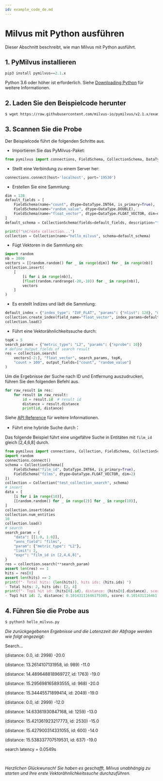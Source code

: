 ```yaml
---
id: example_code_de.md
---
```


# Milvus mit Python ausführen

Dieser Abschnitt beschreibt, wie man Milvus mit Python ausführt.

## 1. PyMilvus installieren

```Python
pip3 install pymilvus==2.1.x
```
<div class="alert note">
Python 3.6 oder höher ist erforderlich. Siehe <a href="https://wiki.python.org/moin/BeginnersGuide/Download">Downloading Python</a> für weitere Informationen.
</div>

## 2. Laden Sie den Beispielcode herunter

```bash
$ wget https://raw.githubusercontent.com/milvus-io/pymilvus/v2.1.x/examples/hello_milvus.py
```

## 3. Scannen Sie die Probe
Der Beispielcode führt die folgenden Schritte aus.

- Importieren Sie das PyMilvus-Paket:
```Python
from pymilvus import connections, FieldSchema, CollectionSchema, DataType, Collection
```

- Stellt eine Verbindung zu einem Server her:
```Python
connections.connect(host='localhost', port='19530')
```

- Erstellen Sie eine Sammlung:
```Python
dim = 128
default_fields = [
    FieldSchema(name="count", dtype=DataType.INT64, is_primary=True),
    FieldSchema(name="random_value", dtype=DataType.DOUBLE),
    FieldSchema(name="float_vector", dtype=DataType.FLOAT_VECTOR, dim=dim)
]
default_schema = CollectionSchema(fields=default_fields, description="test collection")

print(f"\nCreate collection...")
collection = Collection(name="hello_milvus", schema=default_schema)
```

- Fügt Vektoren in die Sammlung ein:
```Python
import random
nb = 3000
vectors = [[random.random() for _ in range(dim)] for _ in range(nb)]
collection.insert(
    [
        [i for i in range(nb)],
        [float(random.randrange(-20,-10)) for _ in range(nb)],
        vectors
    ]
)
```

- Es erstellt Indizes und lädt die Sammlung:
```Python
default_index = {"index_type": "IVF_FLAT", "params": {"nlist": 128}, "metric_type": "L2"}
collection.create_index(field_name="float_vector", index_params=default_index)
collection.load()
```

- Führt eine Vektorähnlichkeitssuche durch:
```Python
topK = 5
search_params = {"metric_type": "L2", "params": {"nprobe": 10}}
# define output_fields of search result
res = collection.search(
    vectors[-2:], "float_vector", search_params, topK,
    "count > 100", output_fields=["count", "random_value"]
)
```
Um die Ergebnisse der Suche nach ID und Entfernung auszudrucken, führen Sie den folgenden Befehl aus.
```Python
for raw_result in res:
    for result in raw_result:
        id = result.id  # result id
        distance = result.distance
        print(id, distance)
```
Siehe [API Reference](/api-reference/pymilvus/v2.1.x/results.html) für weitere Informationen.

- Führt eine hybride Suche durch：
<div class="alert note">
      Das folgende Beispiel führt eine ungefähre Suche in Entitäten mit <code>film_id</code> gleich [2,4,6,8] durch.
    </div>

```Python
from pymilvus import connections, Collection, FieldSchema, CollectionSchema, DataType
import random
connections.connect()
schema = CollectionSchema([
    FieldSchema("film_id", DataType.INT64, is_primary=True),
    FieldSchema("films", dtype=DataType.FLOAT_VECTOR, dim=2)
])
collection = Collection("test_collection_search", schema)
# insert
data = [
    [i for i in range(10)],
    [[random.random() for _ in range(2)] for _ in range(10)],
]
collection.insert(data)
collection.num_entities
10
collection.load()
# search
search_param = {
    "data": [[1.0, 1.0]],
    "anns_field": "films",
    "param": {"metric_type": "L2"},
    "limit": 2,
    "expr": "film_id in [2,4,6,8]",
}
res = collection.search(**search_param)
assert len(res) == 1
hits = res[0]
assert len(hits) == 2
print(f"- Total hits: {len(hits)}, hits ids: {hits.ids} ")
- Total hits: 2, hits ids: [2, 4]
print(f"- Top1 hit id: {hits[0].id}, distance: {hits[0].distance}, score: {hits[0].score} ")
- Top1 hit id: 2, distance: 0.10143111646175385, score: 0.101431116461

```

## 4. Führen Sie die Probe aus
```Python
$ python3 hello_milvus.py
```

*Die zurückgegebenen Ergebnisse und die Latenzzeit der Abfrage werden wie folgt angezeigt:*

<div class='result-bock'>
<p>Search...</p>
<p>(distance: 0.0, id: 2998) -20.0</p>
<p>(distance: 13.2614107131958, id: 989) -11.0</p>
<p>(distance: 14.489648818969727, id: 1763) -19.0</p>
<p>(distance: 15.295698165893555, id: 968) -20.0</p>
<p>(distance: 15.34445571899414, id: 2049) -19.0</p>
<p>(distance: 0.0, id: 2999) -12.0</p>
<p>(distance: 14.63361930847168, id: 1259) -13.0</p>
<p>(distance: 15.421361923217773, id: 2530) -15.0</p>
<p>(distance: 15.427900314331055, id: 600) -14.0</p>
<p>(distance: 15.538337707519531, id: 637) -19.0</p>
<p>search latency = 0.0549s</p>
</div>


<br/>


*Herzlichen Glückwunsch! Sie haben es geschafft, Milvus unabhängig zu starten und Ihre erste Vektorähnlichkeitssuche durchzuführen.*

